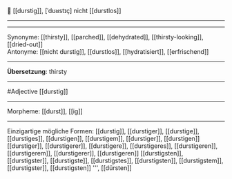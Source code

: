 🔴 [[durstig]], [ˈdʊʁstɪç]
nicht [[durstlos]]

---

---

Synonyme: [[thirsty]], [[parched]], [[dehydrated]], [[thirsty-looking]], [[dried-out]]  
Antonyme: [[nicht durstig]], [[durstlos]], [[hydratisiert]], [[erfrischend]]

---

**Übersetzung**:
thirsty

---

#Adjective [[durstig]]

---

Morpheme:
[[durst]], [[ig]]

---

Einzigartige mögliche Formen:
[[durstig]], [[durstiger]], [[durstige]], [[durstiges]], [[durstigen]], [[durstigem]], [[durstiger]], [[durstigen]]
[[durstiger]], [[durstigerer]], [[durstigere]], [[durstigeres]], [[durstigeren]], [[durstigerem]], [[durstigerer]], [[durstigeren]]
[[durstigsten]], [[durstigster]], [[durstigste]], [[durstigstes]], [[durstigsten]], [[durstigstem]], [[durstigster]], [[durstigsten]]
''', [[dürsten]]
